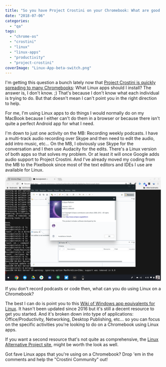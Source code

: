 ```yaml
---
title: "So you have Project Crostini on your Chromebook: What are good Linux apps to install?"
date: "2018-07-06"
categories: 
  - "qa"
tags: 
  - "chrome-os"
  - "crostini"
  - "linux"
  - "linux-apps"
  - "productivity"
  - "project-crostini"
coverImage: "Linux-App-beta-switch.png"
---
```


I'm getting this question a bunch lately now that [Project Crostini is quickly spreading to many Chromebooks](https://www.aboutchromebooks.com/news/project-crostini-enabled-on-apollo-lake-chromebooks-from-acer-asus-dell-and-lenovo/): What Linux apps should I install? The answer is, I don't know. ;) That's because I don't know what each individual is trying to do. But that doesn't mean I can't point you in the right direction to help.

For me, I'm using Linux apps to do things I would normally do on my MacBook because I either can't do them in a browser or because there isn't quite a perfect Android app for what I need.

I'm down to just one activity on the MB: Recording weekly podcasts. I have a multi-track audio recording over Skype and then need to edit the audio, add intro music, etc... On the MB, I obviously use Skype for the conversation and I then use Audacity for the edits. There's a Linux version of both apps so that solves my problem. Or at least it will once Google adds audio support to Project Crostini. And I've already moved my coding from the MB to the Pixelbook since most of the text editors and IDEs I use are available for Linux.

[![Project Crostini Eclipse installed](images/Project-Crostini-Eclipse-installed.png)](https://www.aboutchromebooks.com/news/first-look-running-full-linux-apps-on-a-chromebook-with-project-crostini/attachment/project-crostini-eclipse-installed/)

If you don't record podcasts or code then, what can you do using Linux on a Chromebook?

The best I can do is point you to this [Wiki of Windows app equivalents for Linux](http://wiki.linuxquestions.org/wiki/Linux_software_equivalent_to_Windows_software). It hasn't been updated since 2016 but it's still a decent resource to get you started. And it's broken down into type of applications: Office/Productivity, Networking, Desktop Publishing, etc... so you can focus on the specific activities you're looking to do on a Chromebook using Linux apps.

If you want a second resource that's not quite as comprehensive, the [Linux Alternative Project site](https://www.linuxalt.com/), might be worth the look as well.

Got fave Linux apps that you're using on a Chromebook? Drop 'em in the comments and help the "Crostini Community" out!
